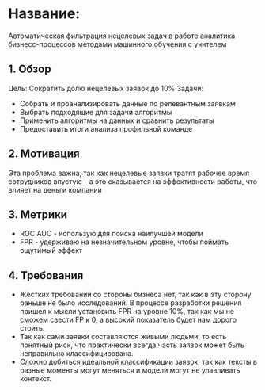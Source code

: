 # Название:
Автоматическая фильтрация нецелевых задач в работе аналитика бизнесс-процессов методами машинного обучения с учителем

## 1. Обзор
Цель: Сократить долю нецелевых заявок до 10%
Задачи:
- Собрать и проанализировать данные по релевантным заявкам
- Выбрать подходящие для задачи алгоритмы
- Применить алгоритмы на данных и сравнить результаты
- Предоставить итоги анализа профильной команде

## 2. Мотивация
Эта проблема важна, так как нецелевые заявки тратят рабочее время сотрудников впустую - а это сказывается на эффективности работы, что влияет на деньги компании

## 3. Метрики
- ROC AUC - использую для поиска наилучшей модели
- FPR - удерживаю на незначительном уровне, чтобы поймать ощутимый эффект

## 4. Требования
- Жестких требований со стороны бизнеса нет, так как в эту сторону раньше не было исследований.
В процессе разработки решения пришел к мысли установить FPR на уровне 10%, так как мы не сможем свести FP к 0, а высокий показатель будет нам дорого стоить.
- Так как сами заявки составляются живыми людьми, то есть понятный риск, что практически всегда часть заявок может быть неправильно классифицирована.
- Сложно добиться идеальной классификации заявок, так как тексты в разные моменты могут меняться и модели могут не улавливать контекст.
